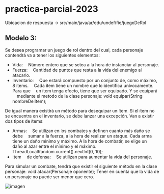 # practica-parcial-2023

Ubicacion de respuesta -> src/main/java/ar/edu/undef/fie/juegoDeRol

## Modelo 3: 
Se desea programar un juego de rol dentro del cual, cada personaje contendrá va a tener los siguientes elementos:
- Vida:  Número entero que se setea a la hora de instanciar al personaje.
- Fuerza:  Cantidad de puntos que resta a la vida del enemigo al atacarlo.
- Inventario:  Que estará compuesto por un conjunto de, como máximo, 8 items.  Cada item tiene un nombre que lo identifica unívocamente. Para que  un ítem tenga efecto, tiene que ser equipado. Y se equipará  mediante el metodo de la clase personaje:
void equipar(String nombreDelItem);

De igual manera existirá un método para desequipar un ítem. Si el ítem no se encuentra en el inventario, se debe lanzar una excepción.
Van a existir dos tipos de ítems:
- Armas:  Se utilizan en los combates y definen cuanto más daño se debe  sumar a la fuerza, a la hora de realizar un ataque. Cada arma tiene un daño mínimo y máximo. A la hora de combatir, se elige un  daño al azar entre el mínimo y el máximo.
ThreadLocalRandom.current().nextInt(0, 10);
- Item  de defensa:  Se utilizan para aumentar la vida del personaje.

Para simular un combate, tendrá que existir el siguiente método en la clase personaje:
void atacar(Personaje oponente);
Tener en cuenta que la vida de un personaje no puede ser menor que cero.

![imagen](https://github.com/AgustinPala/practica-parcial-2023/assets/70532259/b2b329f7-e70a-4a2d-93d7-c54ab6cb52ad)
